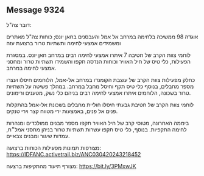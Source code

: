 ## Message 9324

דובר צה"ל:

אוגדה 98 ממשיכה בלחימה במרחב אל אמל והעבסנים בחאן יונס; כוחות צה"ל מאתרים ומשמידים אמצעי לחימה ותשתיות טרור ברצועת עזה

לוחמי צוות הקרב של חטיבה 7 איתרו אמצעי לחימה רבים במרחב חאן יונס.
במסגרת הפעילות, כלי טיס של חיל האוויר וכוחות הנדסה תקפו והשמידו תשתיות טרור ומחסני אמצעי לחימה במרחב.

כחלק מפעילות צוות הקרב של עוצבת הקומנדו במרחב אל-אמל, הלוחמים חיסלו ועצרו מספר מחבלים, בנוסף כלי טיס תקף וחיסל מחבל במרחב.
במהלך פשיטה על תשתיות טרור בשכונה, הלוחמים איתרו אמצעי לחימה רבים בניהם כלי נשק, מטענים ורימונים.

לוחמי צוות הקרב של חטיבת גבעתי חיסלו חוליית מחבלים בשכונת אל-אמל בהתקלות פנים אל פנים, באמצעות ירי מטווח קצר וירי טנקים. 

ביממה האחרונה, מטוסי קרב של חיל האוויר תקפו מספר מבנים ממולכדים ומנהרות לחימה התקפיות.
בנוסף, כלי טיס תקפו עשרות תשתיות טרור בניהן מחסני אמל״ח, עמדות שיגור ומבנים צבאיים.

מצורפות תמונות מפעילות הכוחות ברצועה: https://IDFANC.activetrail.biz/ANC030420243218452

מצורף תיעוד מהתקיפות ברצעה: https://bit.ly/3PMxwJK

